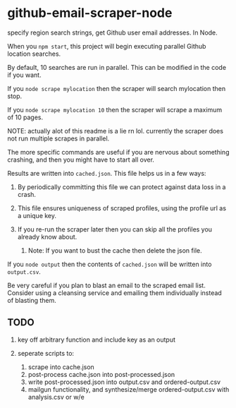 # github-email-scraper-node

specify region search strings, get Github user email addresses. In Node.

When you `npm start`, this project will begin executing parallel Github location searches.

By default, 10 searches are run in parallel. This can be modified in the code if you want.

If you `node scrape mylocation` then the scraper will search mylocation then stop.

If you `node scrape mylocation 10` then the scraper will scrape a maximum of 10 pages.

NOTE: actually alot of this readme is a lie rn lol. currently the scraper does not run multiple scrapes in parallel.

The more specific commands are useful if you are nervous about something crashing, and then you might have to start all over.

Results are written into `cached.json`. This file helps us in a few ways:

1. By periodically committing this file we can protect against data loss in a crash.

2. This file ensures uniqueness of scraped profiles, using the profile url as a unique key.

3. If you re-run the scraper later then you can skip all the profiles you already know about.
   1. Note: If you want to bust the cache then delete the json file.

If you `node output` then the contents of `cached.json` will be written into `output.csv`.

Be very careful if you plan to blast an email to the scraped email list. Consider using a cleansing service and emailing them individually instead of blasting them.

## TODO

1. key off arbitrary function and include key as an output

2. seperate scripts to:
   1. scrape into cache.json
   2. post-process cache.json into post-processed.json
   3. write post-processed.json into output.csv and ordered-output.csv
   4. mailgun functionality, and synthesize/merge ordered-output.csv with analysis.csv or w/e
